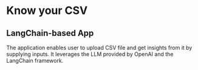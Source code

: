 # Know your CSV 
## LangChain-based App

The application enables user to upload CSV file and get insights from it by supplying inputs. 
It leverages the LLM provided by OpenAI and the LangChain framework.

